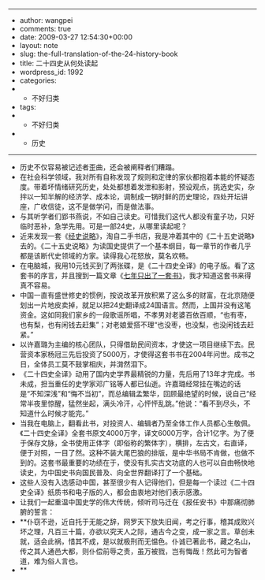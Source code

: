 - ---
- author: wangpei
- comments: true
- date: 2009-03-27 12:54:30+00:00
- layout: note
- slug: the-full-translation-of-the-24-history-book
- title: 二十四史从何处读起
- wordpress_id: 1992
- categories:
- - 不好归类
- tags:
- - 不好归类
- - 历史
- ---
- 历史不仅容易被记述者歪曲，还会被阐释者们糟蹋。
- 在社会科学领域，我对所有自称发现了规则和定律的家伙都抱着本能的怀疑态度。带着坏情绪研究历史，处处都想着发泄和影射，预设观点，挑选史实，杂拌以一知半解的经济学、成本论，调制成一锅时鲜的历史理论，四处开坛讲座，广收信徒，这不是做学问，而是做法事。
- 与其听学者们郢书燕说，不如自己读史。可惜我们这代人都没有童子功，只好临时恶补，急学先用。可是一部24史，从哪里读起呢？
- 近来发现一套《[经史说略](http://www.douban.com/subject/1105526/)》，淘自二手书店，我是冲着其中的《二十五史说略》去的。《二十五史说略》为读国史提供了一个基本纲目，每一章节的作者几乎都是该断代史领域的方家。读得我心花怒放，莫名欢畅。
- 在电脑城，我用10元钱买到了两张碟，是《二十四史全译》的电子版。看了这套书的序言，并且搜到一篇文章《[七年只出了一套书》](http://book.cyol.com/gb/book/2005-12/14/content_1110832.htm)，我才知道这套书来得真不容易。
- 中国一直有盛世修史的惯例，按说改革开放积累了这么多的财富，在北京随便划出一片地皮卖掉，就足以把24史翻译成24国语言。然而，上国并没有这笔资金。这如同我们家乡的一段歌谣所唱，不孝男对老婆百依百顺，“也有枣，也有梨，也有闲钱去赶集”；对老娘爱搭不理“也没枣，也没梨，也没闲钱去赶紧。”
- 以许嘉璐为主编的核心团队，只得借助民间资本，才使这一项目继续下去。民营资本家杨冠三先后投资了5000万，才使得这套书书在2004年问世。成书之日，全体员工莫不鼓掌相庆，并潸然泪下。
- 《二十四史全译》动用了国内史学界最精锐的力量，先后用了13年才完成。书未成，担当重任的史学家邓广铭等人都已仙逝。许嘉璐经常挂在嘴边的话是“不知深浅”和“悔不当初”，而总编辑孟繁华，回顾最绝望的时候，说自己“经常半夜里惊醒，猛然坐起，满头冷汗，心怦怦乱跳。”他说：“看不到尽头，不知道什么时候才能完。”
- 当我在电脑上，翻看此书，对投资人、编辑者乃至全体工作人员都心生敬佩。《二十四史全译》全套书原文4000万字，译文6000万字，合计1亿字。为了便于保存文脉，全书使用正体字（即俗称的繁体字），横排，左古文，右直译，便于对照，一目了然。这种不装大尾巴狼的排版，是中华书局不肯做，也做不到的。这套书最重要的功绩在于，使没有扎实古文功底的人也可以自由畅快地读史，为中国史书向国民普及、向全世界翻译打了一个基础。
- 这些人没有入选感动中国，甚至很少有人记得他们，但是每一个读过《二十四史全译》纸质书和电子版的人，都会由衷地对他们表示感激。
- 让我们一起重温中国史学的伟大传统，倾听司马迁在《报任安书》中那痛彻肺腑的誓言：
- **仆窃不逊，近自托于无能之辞，网罗天下放失旧闻，考之行事，稽其成败兴坏之理，凡百三十篇，亦欲以究天人之际，通古今之变，成一家之言。草创未就，适会此祸，惜其不成，是以就极刑而无愠色。仆诚已著此书，藏之名山，传之其人通邑大都，则仆偿前辱之责，虽万被戮，岂有悔哉！然此可为智者道，难为俗人言也。
- **
